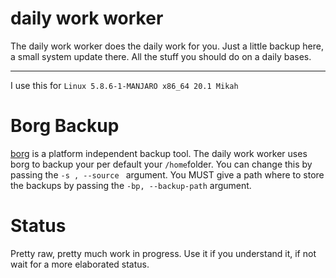# daily work worker
The daily work worker does the daily work for you.
Just a little backup here, a small system update there. 
All the stuff you should do on a daily bases.

--------------------------------------------------------
I use this for ```Linux 5.8.6-1-MANJARO x86_64 20.1 Mikah```

# Borg Backup
[borg](https://borgbackup.readthedocs.io/en/stable/) is a platform independent backup tool.
The daily work worker uses borg to backup your per default your ```/home```folder.
You can change this by passing the ```-s , --source ``` argument.
You MUST give a path where to store the backups by passing the ```-bp, --backup-path```
argument.
# Status
Pretty raw, pretty much work in progress.
Use it if you understand it, if not wait for a more elaborated status.
